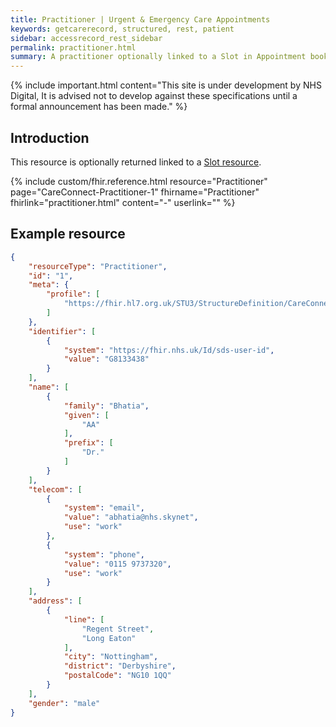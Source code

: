 ```yaml
---
title: Practitioner | Urgent & Emergency Care Appointments
keywords: getcarerecord, structured, rest, patient
sidebar: accessrecord_rest_sidebar
permalink: practitioner.html
summary: A practitioner optionally linked to a Slot in Appointment booking.
---
```


{% include important.html content="This site is under development by NHS Digital, It is advised not to develop against these specifications until a formal announcement has been made." %}

## Introduction ##
This resource is optionally returned linked to a <a href='slot.html'>Slot resource</a>.

{% include custom/fhir.reference.html resource="Practitioner" page="CareConnect-Practitioner-1" fhirname="Practitioner" fhirlink="practitioner.html" content="-" userlink="" %}

## Example resource ##
```json
{
    "resourceType": "Practitioner",
    "id": "1",
    "meta": {
        "profile": [
            "https://fhir.hl7.org.uk/STU3/StructureDefinition/CareConnect-Practitioner-1"
        ]
    },
    "identifier": [
        {
            "system": "https://fhir.nhs.uk/Id/sds-user-id",
            "value": "G8133438"
        }
    ],
    "name": [
        {
            "family": "Bhatia",
            "given": [
                "AA"
            ],
            "prefix": [
                "Dr."
            ]
        }
    ],
    "telecom": [
        {
            "system": "email",
            "value": "abhatia@nhs.skynet",
            "use": "work"
        },
        {
            "system": "phone",
            "value": "0115 9737320",
            "use": "work"
        }
    ],
    "address": [
        {
            "line": [
                "Regent Street",
                "Long Eaton"
            ],
            "city": "Nottingham",
            "district": "Derbyshire",
            "postalCode": "NG10 1QQ"
        }
    ],
    "gender": "male"
}
```
